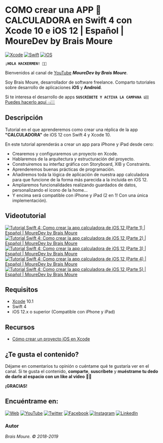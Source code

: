 # COMO crear una APP 🔢 CALCULADORA en Swift 4 con Xcode 10 e iOS 12 | Español | MoureDev by Brais Moure
[![Xcode](https://img.shields.io/badge/Xcode-10.1-blue.svg?longCache=true&style=popout-square)]()
[![Swift](https://img.shields.io/badge/Swift-4-orange.svg?longCache=true&style=popout-square)]()
[![iOS](https://img.shields.io/badge/iOS-12.x+-lightgray.svg?longCache=true&style=popout-square)]()

**`¡HOLA HACKERMEN! 👋🏼`**

Bienvenidos al canal de [YouTube](https://www.youtube.com/channel/UCxPD7bsocoAMq8Dj18kmGyQ) ***MoureDev by Brais Moure***. 

Soy Brais Moure, desarrollador de software freelance. Comparto tutoriales sobre desarrollo de aplicaciones **iOS** y **Android**.

Si te interesa el desarrollo de apps **`SUSCRÍBETE Y ACTIVA LA CAMPANA 👆🏼`** [Puedes hacerlo aquí 👈🏼](https://www.youtube.com/channel/UCxPD7bsocoAMq8Dj18kmGyQ?sub_confirmation=1)

## Descripción
Tutorial en el que aprenderemos como crear una réplica de la app **"CALCULADORA"** de iOS 12 con Swift 4 y Xcode 10.

En este tutorial aprenderás a crear un app para iPhone y iPad desde cero:

* Crearemos y configuraremos un proyecto en Xcode.
* Hablaremos de la arquitectura y estructuración del proyecto.
* Construiremos su interfaz gráfica con Storyboard, XIB y Constraints.
* Aprenderemos buenas prácticas de programación. 
* Añadiremos toda la lógica de aplicación de nuestra app calculadora para que funcione de la forma más parecida a la incluida en iOS 12.
* Ampliaremos funcionalidades realizando guardados de datos, personalizando el icono de la home...
* Y encima será compatible con iPhone y iPad (2 en 1! Con una única implementación).

## Videotutorial
[![Tutorial Swift 4: Como crear la app calculadora de iOS 12 (Parte 1) | Español | MoureDev by Brais Moure](https://img.youtube.com/vi/6HMGRW0C70I/0.jpg)](https://www.youtube.com/watch?v=6HMGRW0C70I)
[![Tutorial Swift 4: Como crear la app calculadora de iOS 12 (Parte 2) | Español | MoureDev by Brais Moure](https://img.youtube.com/vi/8z8u0Nw0VZI/0.jpg)](https://www.youtube.com/watch?v=8z8u0Nw0VZI)
[![Tutorial Swift 4: Como crear la app calculadora de iOS 12 (Parte 3) | Español | MoureDev by Brais Moure](https://img.youtube.com/vi/kG1W1ntDdhI/0.jpg)](https://www.youtube.com/watch?v=kG1W1ntDdhI)
[![Tutorial Swift 4: Como crear la app calculadora de iOS 12 (Parte 4) | Español | MoureDev by Brais Moure](https://img.youtube.com/vi/WRmNTxT5Kfk/0.jpg)](https://youtu.be/WRmNTxT5Kfk)
[![Tutorial Swift 4: Como crear la app calculadora de iOS 12 (Parte 5) | Español | MoureDev by Brais Moure](https://img.youtube.com/vi/BKF_BoB-E8E/0.jpg)](https://youtu.be/BKF_BoB-E8E)

## Requisitos
* [Xcode](https://developer.apple.com/xcode/) 10.1
* Swift 4
* iOS 12.x o superior (Compatible con iPhone y iPad)

## Recursos
* [Cómo crear un proyecto iOS en Xcode](https://youtu.be/mdrSGhNeOwQ)

## ¿Te gusta el contenido?

Déjame en comentarios tu opinión o cuéntame qué te gustaría ver en el canal. 
Si te gusta el contenido, **comparte**, **suscríbete** y **muéstrame tu dedo de darle al espacio con un like al vídeo** 👍🏼

**¡GRACIAS!**

## Encuéntrame en:

[![Web](https://img.shields.io/badge/website-MoureDev.com-blue.svg?style=for-the-badge)](https://mouredev.com/)
[![YouTube](https://img.shields.io/badge/YouTube-MoureDev-red.svg?style=for-the-badge)](https://www.youtube.com/channel/UCxPD7bsocoAMq8Dj18kmGyQ)
[![Twitter](https://img.shields.io/badge/twitter-@MoureDev-blue.svg?style=for-the-badge)](https://twitter.com/MoureDev)
[![Facebook](https://img.shields.io/badge/Facebook-MoureDev-blue.svg?style=for-the-badge)](https://facebook.com/mouredev)
[![Instagram](https://img.shields.io/badge/Instagram-MoureDev-orange.svg?style=for-the-badge)](https://instagram.com/mouredev)
[![LinkedIn](https://img.shields.io/badge/LinkedIn-BraisMoure-blue.svg?style=for-the-badge)](https://www.linkedin.com/in/braismoure/)

### Autor
*Brais Moure. © 2018-2019*

